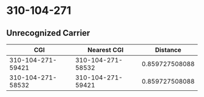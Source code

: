 # 310-104-271
## Unrecognized Carrier


| CGI | Nearest CGI | Distance |
|-----|-------------|----------|
| 310-104-271-59421 | 310-104-271-58532 | 0.859727508088 |
| 310-104-271-58532 | 310-104-271-59421 | 0.859727508088 |
